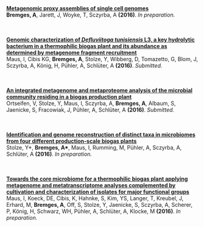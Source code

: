 <br/><br/>
**<a href="https://github.com/metagenomics/kgrep" target="_blank">Metagenomic proxy assemblies of single cell genomes</a>**  
__Bremges, A__, Jarett, J, Woyke, T, Sczyrba, A **(2016)**. *In preparation.*

<br/><br/>
**<a href="https://www.youtube.com/watch?v=DLzxrzFCyOs" target="_blank">Genomic characterization of *Defluviitoga tunisiensis* L3, a key hydrolytic bacterium in a thermophilic biogas plant and its abundance as determined by metagenome fragment recruitment</a>**  
Maus, I, Cibis KG, __Bremges, A__, Stolze, Y, Wibberg, D, Tomazetto, G, Blom, J, Sczyrba, A, König, H, Pühler, A, Schlüter, A **(2016)**. *Submitted.*

<br/><br/>
**<a href="https://www.youtube.com/watch?v=DLzxrzFCyOs" target="_blank">An integrated metagenome and metaproteome analysis of the microbial community residing in a biogas production plant</a>**  
Ortseifen, V, Stolze, Y, Maus, I, Sczyrba, A, __Bremges, A__, Albaum, S, Jaenicke, S, Fracowiak, J, Pühler, A, Schlüter, A **(2016)**. *Submitted.*

<br/><br/>
**<a href="https://www.youtube.com/watch?v=DLzxrzFCyOs" target="_blank">Identification and genome reconstruction of distinct taxa in microbiomes  from four different production-scale biogas plants</a>**  
Stolze, Y\*, __Bremges, A\*__, Maus, I, Rumming, M, Pühler, A, Sczyrba, A, Schlüter, A **(2016)**. *In preparation.*

<br/><br/>
**<a href="https://www.youtube.com/watch?v=DLzxrzFCyOs" target="_blank">Towards the core microbiome for a thermophilic biogas plant applying metagenome and metatranscriptome analyses complemented by cultivation and characterization of isolates for major functional groups</a>**  
Maus, I, Koeck, DE, Cibis, K, Hahnke, S, Kim, YS, Langer, T, Kreubel, J, Erhard, M, __Bremges, A__, Off, S, Stolze, Y, Jaenicke, S, Sczyrba, A, Scherer, P, König, H, Schwarz, WH, Pühler, A, Schlüter, A, Klocke, M **(2016)**. *In preparation.*
